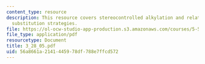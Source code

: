 ```yaml
---
content_type: resource
description: This resource covers stereocontrolled alkylation and related electrophilic
  substitution strategies.
file: https://ol-ocw-studio-app-production.s3.amazonaws.com/courses/5-512-synthetic-organic-chemistry-ii-spring-2005/56a8661a2141445978df788e7ffcd572_3_28_05.pdf
file_type: application/pdf
resourcetype: Document
title: 3_28_05.pdf
uid: 56a8661a-2141-4459-78df-788e7ffcd572
---
```

